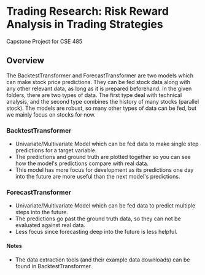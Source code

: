 # Trading Research: Risk Reward Analysis in Trading Strategies
Capstone Project for CSE 485

## Overview
The BacktestTransformer and ForecastTransformer are two models which can make stock price predictions. They can be fed stock data along with any other relevant data, as long as it is prepared beforehand. In the given folders, there are two types of data. The first type deal with technical analysis, and the second type combines the history of many stocks (parallel stock). The models are robust, so many other types of data can be fed, but we mainly focus on stocks for now.

### BacktestTransformer
- Univariate/Multivariate Model which can be fed data to make single step predictions for a target variable.
- The predictions and ground truth are plotted together so you can see how the model's predictions compare with real data.
- This model has more focus for development as its predictions one day into the future are more useful than the next model's predictions.

### ForecastTransformer
- Univariate/Multivariate Model which can be fed data to predict multiple steps into the future.
- The predictions go past the ground truth data, so they can not be evaluated against real data.
- Less focus since forecasting deep into the future is less helpful.

#### Notes
- The data extraction tools (and their example data downloads) can be found in BacktestTransformer.
